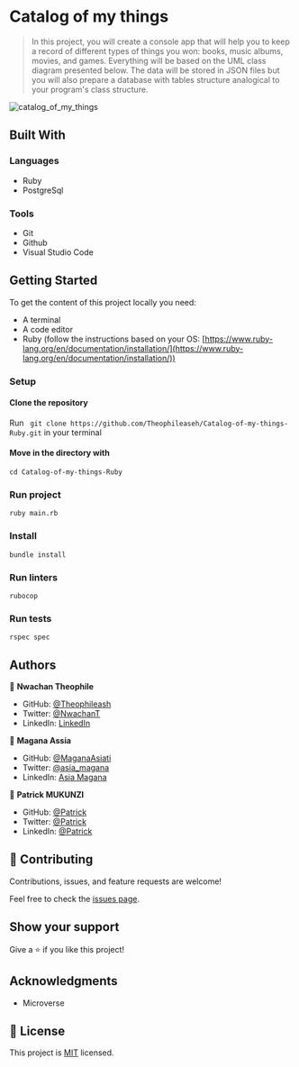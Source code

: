 # Catalog of my things

> In this project, you will create a console app that will help you to keep a record of different types of things you won: books, music albums, movies, and games. Everything will be based on the UML class diagram presented below. The data will be stored in JSON files but you will also prepare a database with tables structure analogical to your program's class structure.

![catalog_of_my_things](https://user-images.githubusercontent.com/72297212/176618937-4c4a38d8-4e6b-4945-b3c6-7310c8e7f2a3.png)



## Built With

### Languages

- Ruby
- PostgreSql

### Tools

- Git
- Github
- Visual Studio Code


## Getting Started

To get the content of this project locally you need:

- A terminal
- A code editor
- Ruby (follow the instructions based on your OS: [https://www.ruby-lang.org/en/documentation/installation/](https://www.ruby-lang.org/en/documentation/installation/))

### Setup

#### Clone the repository

Run ``` git clone https://github.com/Theophileaseh/Catalog-of-my-things-Ruby.git``` in your terminal

#### Move in the directory with

``` cd Catalog-of-my-things-Ruby ```

### Run project

``` ruby main.rb ```

### Install 

``` bundle install ```

### Run linters

``` rubocop ```

### Run tests

``` rspec spec ```

## Authors

👤 **Nwachan Theophile** 

- GitHub: [@Theophileash](https://github.com/Theophileaseh)
- Twitter: [@NwachanT](https://twitter.com/NwachanT) 
- LinkedIn: [LinkedIn](https://linkedin.com/in/nwachan-theophile)

👤 **Magana Assia**

- GitHub: [@MaganaAsiati ](https://github.com/MaganaAsiati)
- Twitter: [@asia_magana](https://twitter.com/asia_magana)
- LinkedIn: [Asia Magana](https://www.linkedin.com/in/asia-magana-60b451200/)

👤 **Patrick MUKUNZI**

- GitHub: [@Patrick](https://github.com/Pazzo97)
- Twitter: [@Patrick](https://twitter.com/mukunzipat)
- LinkedIn: [@Patrick](https://www.linkedin.com/in/patrick-mukunzi/)


## 🤝 Contributing

Contributions, issues, and feature requests are welcome!

Feel free to check the [issues page](../../issues/).

## Show your support

Give a ⭐️ if you like this project!

## Acknowledgments

- Microverse

## 📝 License

This project is [MIT](./MIT.md) licensed.
